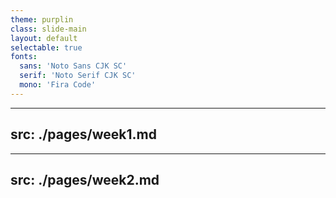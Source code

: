 ```yaml
---
theme: purplin
class: slide-main
layout: default
selectable: true
fonts:
  sans: 'Noto Sans CJK SC'
  serif: 'Noto Serif CJK SC'
  mono: 'Fira Code'
---
```


<Toc minDepth="1" maxDepth="1"></Toc>

---
src: ./pages/week1.md
---

---
src: ./pages/week2.md
---